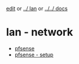 [edit](https://github.com/2cld/netstack/edit/master/docs/lan/network/README.md)  or [../ lan](../) or [../../ docs](../../)

# lan - network

- [pfsense](./pfsense/)
- [pfsense - setup](./pfsense/setup)

